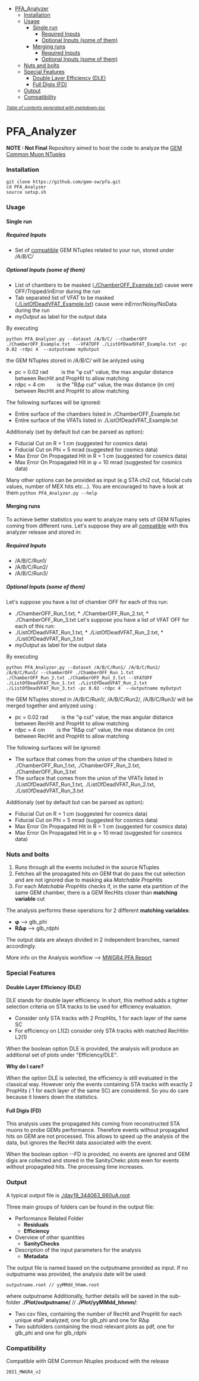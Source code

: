 - [PFA_Analyzer](#pfa-analyzer)
    + [Installation](#installation)
    + [Usage](#usage)
      - [Single run](#single-run)
        * [Required Inputs](#required-inputs)
        * [Optional Inputs (some of them)](#optional-inputs--some-of-them-)
      - [Merging runs](#merging-runs)
        * [Required Inputs](#required-inputs-1)
        * [Optional Inputs (some of them)](#optional-inputs--some-of-them--1)
    + [Nuts and bolts](#nuts-and-bolts)
    + [Special Features](#special-features)
      - [Double Layer Efficiency (DLE)](#double-layer-efficiency--dle-)
      - [Full Digis (FD)](#full-digis--fd-)
    + [Output](#output)
    + [Compatibility](#compatibility)

<small><i><a href='http://ecotrust-canada.github.io/markdown-toc/'>Table of contents generated with markdown-toc</a></i></small>

# PFA_Analyzer
**NOTE : Not Final**
Repository aimed to host the code to analyze the [GEM Common Muon NTuples](https://github.com/gmilella12/MuonDPGNTuples)



### Installation
```
git clone https://github.com/gem-sw/pfa.git
cd PFA_Analyzer
source setup.sh
```
### Usage
#### Single run
##### Required Inputs
* Set of [compatible](#Compatibility) GEM NTuples related to your run, stored under */A/B/C/*

##### Optional Inputs (some of them)
* List of chambers to be masked ([./ChamberOFF_Example.txt](./ExcludeMe/ChamberOFF_CRUZET_342728.txt)) cause were OFF/Tripped/inError during the run
* Tab separated list of VFAT to be masked ([./ListOfDeadVFAT_Example.txt](/ExcludeMe/ListOfDeadVFAT_run343034.txt)) cause were inError/Noisy/NoData during the run
* *myOutput* as label for the output data 

By executing
```
python PFA_Analyzer.py --dataset /A/B/C/ --chamberOFF ./ChamberOFF_Example.txt  --VFATOFF ./ListOfDeadVFAT_Example.txt -pc 0.02 -rdpc 4  --outputname myOutput
```

the GEM NTuples stored in */A/B/C/* will be anlyzed using 
* pc = 0.02 rad  &emsp;&emsp; is the "φ cut" value, the max angular distance between RecHit and PropHit to allow matching
* rdpc = 4 cm   &emsp;&emsp;is the "RΔφ cut" value, the max distance (in cm) between RecHit and PropHit  to allow matching

The following surfaces will be ignored:
* Entire surface of the chambers listed in ./ChamberOFF_Example.txt
* Entire surface of the VFATs listed in ./ListOfDeadVFAT_Example.txt

Additionaly (set by default but can be parsed as option):
* Fiducial Cut on R = 1 cm  (suggested for cosmics data)
* Fiducial Cut on Phi = 5 mrad (suggested for cosmics data)
* Max Error On Propagated Hit in R = 1 cm (suggested for cosmics data)
* Max Error On Propagated Hit in φ = 10 mrad (suggested for cosmics data)

Many other options can be provided as input (e.g STA chi2 cut, fiducial cuts values, number of MEX hits etc...). You are encouraged to have a look at them `python PFA_Analyzer.py --help`


#### Merging runs

To achieve better statistics you want to analyze many sets of GEM NTuples coming from different runs. Let's suppose they are all [compatible](#Compatibility) with this analyzer release and stored in:
##### Required Inputs
* /A/B/C/Run1/
* /A/B/C/Run2/
* /A/B/C/Run3/

##### Optional Inputs (some of them)
Let's suppose you have a list of chamber OFF for each of this run:
* ./ChamberOFF_Run_1.txt, * ./ChamberOFF_Run_2.txt, * ./ChamberOFF_Run_3.txt
Let's suppose you have a list of VFAT OFF for each of this run:
* ./ListOfDeadVFAT_Run_1.txt, * ./ListOfDeadVFAT_Run_2.txt, * ./ListOfDeadVFAT_Run_3.txt
* *myOutput* as label for the output data 

By executing
```
python PFA_Analyzer.py --dataset /A/B/C/Run1/ /A/B/C/Run2/ /A/B/C/Run3/ --chamberOFF ./ChamberOFF_Run_1.txt ./ChamberOFF_Run_2.txt ./ChamberOFF_Run_3.txt --VFATOFF ./ListOfDeadVFAT_Run_1.txt ./ListOfDeadVFAT_Run_2.txt ./ListOfDeadVFAT_Run_3.txt -pc 0.02 -rdpc 4  --outputname myOutput
```

the GEM NTuples stored in /A/B/C/Run1/, /A/B/C/Run2/, /A/B/C/Run3/ will be merged together and anlyzed using :
* pc = 0.02 rad  &emsp;&emsp; is the "φ cut" value, the max angular distance between RecHit and PropHit to allow matching
* rdpc = 4 cm   &emsp;&emsp;is the "RΔφ cut" value, the max distance (in cm) between RecHit and PropHit  to allow matching

The following surfaces will be ignored:
* The surface that comes from the union of the chambers listed in ./ChamberOFF_Run_1.txt, ./ChamberOFF_Run_2.txt, ./ChamberOFF_Run_3.txt
* The surface that comes from the union of the VFATs listed in ./ListOfDeadVFAT_Run_1.txt, ./ListOfDeadVFAT_Run_2.txt, ./ListOfDeadVFAT_Run_3.txt

Additionaly (set by default but can be parsed as option):
* Fiducial Cut on R = 1 cm  (suggested for cosmics data)
* Fiducial Cut on Phi = 5 mrad (suggested for cosmics data)
* Max Error On Propagated Hit in R = 1 cm (suggested for cosmics data)
* Max Error On Propagated Hit in φ = 10 mrad (suggested for cosmics data)


### Nuts and bolts
1. Runs through all the events included in the source NTuples
1. Fetches all the propagated hits on GEM that do pass the cut selection and are not ignored due to masking aka *Matchable PropHits*
1. For each *Matchable PropHits* checks if, in the same eta partition of the same GEM chamber, there is a GEM RecHits closer than **matching variable** cut

The analysis performs these operations for 2 different **matching variables**: 
* **φ** -->  glb_phi
* **RΔφ** --> glb_rdphi

The output data are always divided in 2 independent branches, named accordingly.

More info on the Analysis workflow --> [MWGR4 PFA Report](https://indico.cern.ch/event/1048923/contributions/4406801/attachments/2264472/3844543/PFA_FIvone_MWGR4_v1.pdf#page=33)

### Special Features

#### Double Layer Efficiency (DLE)
DLE stands for double layer efficiency. In short, this method adds a tighter selection criteria on STA tracks to be used for efficiency evaluation.
* Consider only STA tracks with 2 PropHits, 1 for each layer of the same SC
* For efficiency on L1(2) consider only STA tracks with matched RecHitin L2(1)

When the boolean option DLE is provided, the analysis will produce an additional set of plots under "Efficiency/DLE".

**Why do I care?**

When the option DLE is selected, the efficiency is still evaluated in the classical way. However only the events containing STA tracks with exactly 2 PropHits ( 1 for each layer of the same SC) are considered. So you do care because it lowers down the statistics.

#### Full Digis (FD)
This analysis uses the propagated hits coming from reconstructed STA muons to probe GEMs performance. 
Therefore events without propagated hits on GEM are not processed. This allows to speed up the analysis of the data, but ignores the RecHit data associated with the event.

When the boolean option --FD is provided, no events are ignored and GEM digis are collected and stored in the SanityChekc plots even for events without propagated hits. 
The processing time increases.

### Output
A typical output file is [./day19_344063_660uA.root](./day19_344063_660uA.root)

Three main groups of folders can be found in the output file:
* Performance Related Folder
  + **Residuals**
  + **Efficiency**
* Overview of other quantities
  + **SanityChecks**
* Description of the input parameters for the analysis
  + **Metadata**

The output file is named based on the outputname provided as input. If no outputname was provided, the analysis date will be used:
```
outputname.root // yyMMdd_hhmm.root
```
where outputname 
Additionally, further details will be saved in the sub-folder **./Plot/outputname/** // **./Plot/yyMMdd_hhmm/**:

* Two csv files, containing the number of RecHit and PropHit for each unique etaP analyzed; one for glb_phi and one for RΔφ
* Two subfolders containing the most relevant plots as pdf, one for glb_phi and one for glb_rdphi
### Compatibility 
Compatible with GEM Common Ntuples produced with the release 
```
2021_MWGR4_v2
```